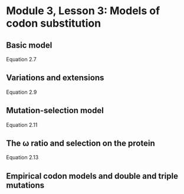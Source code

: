# Module 3, Lesson 3: Models of codon substitution


## Basic model

Equation 2.7

## Variations and extensions

Equation 2.9

## Mutation-selection model

Equation 2.11

## The ω ratio and selection on the protein

Equation 2.13

## Empirical codon models and double and triple mutations

